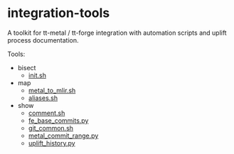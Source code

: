 # integration-tools

A toolkit for tt-metal / tt-forge integration with automation scripts and uplift process documentation.

Tools:
- bisect
  - [init.sh](docs/tools/init.md)
- map
  - [metal_to_mlir.sh](docs/tools/metal_to_mlir.md)
  - [aliases.sh](docs/tools/aliases.md)
- show
  - [comment.sh](docs/tools/comment.md)
  - [fe_base_commits.py](docs/tools/fe_base_commits.md)
  - [git_common.sh](docs/tools/git_common.md)
  - [metal_commit_range.py](docs/tools/metal_commit_range.md)
  - [uplift_history.py](docs/tools/uplift_history.md)